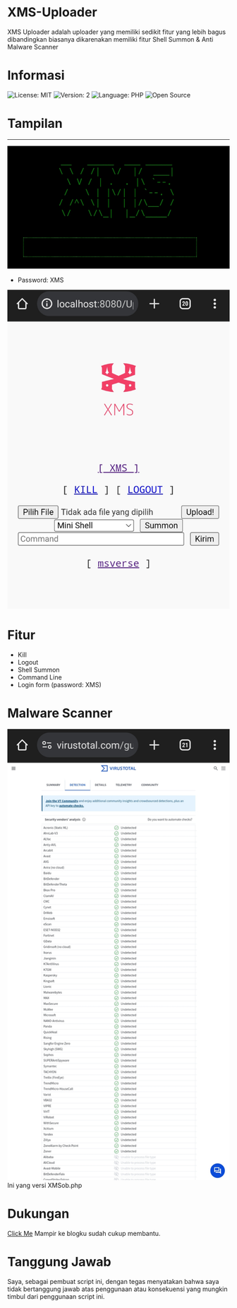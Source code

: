 # XMS-Uploader
XMS Uploader adalah uploader yang memiliki sedikit fitur yang lebih bagus dibandingkan biasanya dikarenakan memiliki fitur Shell Summon & Anti Malware Scanner

# Informasi
![License: MIT](https://img.shields.io/badge/License-MIT-blue.svg)
![Version: 2](https://img.shields.io/badge/Version-1-green.svg)
![Language: PHP](https://img.shields.io/badge/Language-PHP-blue.svg)
![Open Source](https://img.shields.io/badge/Open%20Source-Yes-green.svg)

# Tampilan
-------
![Login form](Picsart_24-03-23_19-47-18-989.jpg) 
- Password: XMS

![Tampilan](Picsart_24-03-23_19-07-26-657.jpg) 

# Fitur 
- Kill
- Logout
- Shell Summon
- Command Line
- Login form (password: XMS) 

# Malware Scanner 
![Malware Scanner Log](Picsart_24-03-23_19-31-17-465.jpg) 
Ini yang versi XMSob.php

# Dukungan
[Click Me](https://www.msverse.site) 
Mampir ke blogku sudah cukup membantu. 

# Tanggung Jawab
Saya, sebagai pembuat script ini, dengan tegas menyatakan bahwa saya tidak bertanggung jawab atas penggunaan atau konsekuensi yang mungkin timbul dari penggunaan script ini.

